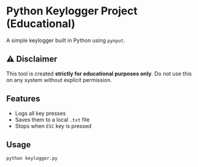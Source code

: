# Python Keylogger Project (Educational)

A simple keylogger built in Python using `pynput`.

## ⚠️ Disclaimer

This tool is created **strictly for educational purposes only**. Do not use this on any system without explicit permission.

## Features

- Logs all key presses
- Saves them to a local `.txt` file
- Stops when `ESC` key is pressed

## Usage

```
python keylogger.py
